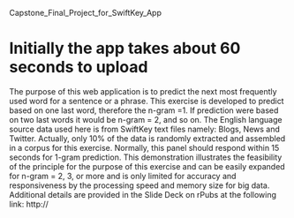 Capstone_Final_Project_for_SwiftKey_App

Initially the app takes about 60 seconds to upload
=================

The purpose of this web application is to predict the next most frequently used word for a sentence or a phrase. This exercise is developed to predict based on one last word, therefore the n-gram =1. If prediction were based on two last words it would be n-gram = 2, and so on. 
The English language source data used here is from SwiftKey text files namely: Blogs, News and Twitter. Actually, only 10% of the data is randomly extracted and assembled in a corpus for this exercise. Normally, this panel should respond within 15 seconds for 1-gram prediction. 
This demonstration illustrates the feasibility of the principle for the purpose of this exercise and can be easily expanded for n-gram = 2, 3, or more and is only limited for accuracy and responsiveness by the processing speed and memory size for big data.
Additional details are provided in the Slide Deck on rPubs at the following link: 
http:// <to be added>
